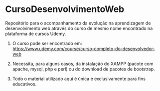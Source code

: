 # CursoDesenvolvimentoWeb

Repositório para o acompanhamento da evolução na aprendizagem de desenvolvimento web através do curso de mesmo nome encontrado na plataforma de cursos Udemy.

1. O curso pode ser encontrado em: <https://www.udemy.com/course/curso-completo-do-desenvolvedor-web>

2. Necessita, para alguns casos, da instalação do XAMPP (pacote com apache, mysql, php e perl) ou do download de pacotes de bootstrap.

3. Todo o material utilizado aqui é única e exclusivamente para fins educativos.
